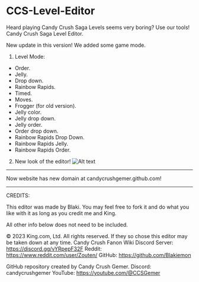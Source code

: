 # CCS-Level-Editor

Heard playing Candy Crush Saga Levels seems very boring? Use our tools! Candy Crush Saga Level Editor.

New update in this version! We added some game mode.

1. Level Mode:
- Order.
- Jelly.
- Drop down.
- Rainbow Rapids.
- Timed.
- Moves.
- Frogger (for old version).
- Jelly color.
- Jelly drop down.
- Jelly order.
- Order drop down.
- Rainbow Rapids Drop Down.
- Rainbow Rapids Jelly.
- Rainbow Rapids Order.
2. New look of the editor!
![Alt text](https://cdn.discordapp.com/attachments/1190963881942728708/1257525712311685120/image.png?ex=6684b995&is=66836815&hm=d3dc956fabbb35f95b55486df26cf21c9e1c7c360f7fedd421984e3a503a1352&)

***************************
Now website has new domain at candycrushgemer.github.com!
***************************
CREDITS:

This editor was made by Blaki. You may feel free to fork it and do what you like with it as long as you credit me and King.

All other info below does not need to be included.

© 2023 King.com, Ltd. All rights reserved.
If they so chose this editor may be taken down at any time.
Candy Crush Fanon Wiki Discord Server: https://discord.gg/vYRpepF32F
Reddit: https://www.reddit.com/user/Zouten/
GitHub: https://github.com/Blakiemon

GitHub repository created by Candy Crush Gemer.
Discord: candycrushgemer
YouTube: https://youtube.com/@CCSGemer
